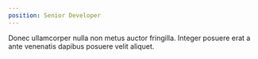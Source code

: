```yaml
---
position: Senior Developer
---
```


Donec ullamcorper nulla non metus auctor fringilla. Integer posuere erat a ante venenatis dapibus posuere velit aliquet.